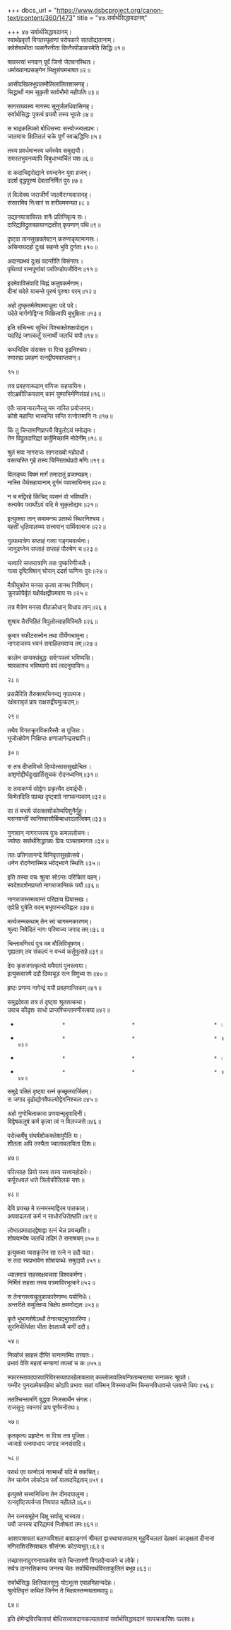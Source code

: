 +++
dbcs_url = "https://www.dsbcproject.org/canon-text/content/360/1473"
title = "४७.सर्वार्थसिद्धावदानम्"

+++
४७ सर्वार्थसिद्धावदानम्।  
स्वार्थप्रवृत्तौ विगतस्पृहाणां
परोपकारे सततोद्यतानाम्।  
क्लेशेष्वभीता व्यसनैरनीता 
विघ्नैरपीडाकरमेति सिद्धिः॥१॥

श्रावस्त्यां भगवान् पूर्वं जिनो जेतवनस्थितः।  
धर्माख्यानप्रसङ्गेन भिक्षुसंघमभाषत॥२॥

आसीदखिलभूपालमौलिलालितशासनह्।  
सिद्धार्थो नाम सुकृती सार्वभौमो महीपतिः॥३॥

सागराख्यस्य नागस्य सूनुर्जलधिवासिनह्।  
सर्वार्थसिद्धः पुत्रत्वं प्रययौ तस्य भूपतेः॥४॥

स भाद्रकल्पिको बोधिसत्त्वः सत्त्वोज्ज्वलप्रभः।  
जातमात्रः क्षितितलं चक्रे पूर्णं स्वऋद्धिभिः॥५॥

तस्य प्रवर्धमानस्य धर्मस्येव समुद्ययौ।  
समस्तभुवनव्यापि विबुधाभ्यर्चितं यशः॥६॥

स कदाचिद्वरोद्याने स्यन्दनेन युवा व्रजन्।  
ददर्श वृद्धपुरुषं देवतानिर्मितं पुरः॥७॥

तं विलोक्य जराजीर्णं जातवैराग्यवासनह्।  
संसारमिव निःसारं स शरीवममन्यत॥८॥

उद्यानयात्राविरतः शनैः प्रतिनिवृत्य सः।  
दारिद्य्रविद्रुतच्छायानद्राक्षीत् कृपणान् पथि॥९॥

दृष्ट्वा तानसुखक्लेष्टान् करुणाकृष्टमानसः।  
अचिन्तयदहो दुःखं सहन्ते भुवि दुर्गताः॥१०॥

अदानप्रभवं दुःखं वदन्तीति विसंगताः।  
पृथिव्यां रत्नपूर्णायां परपिण्डोपजीविनः॥११॥

इदमेवाविसंवादि चिह्नं कलुषकर्मणाम्।  
दीनां यदेते याचन्ते पुरुषं पुरुषाः परम्॥१२॥

अहो दुष्कृतमेतेषामवधूताः पदे पदे।  
यदेते मार्गणोद्विग्ना भिक्षित्वापि बुभुक्षिताः॥१३॥

इति संचिन्त्य सुचिरं विश्चक्लेशक्षयोद्यतः।  
यदरिद्रं जगत्कर्तुं रत्नार्थी जलधिं ययौ॥१४॥

कथचिदिव संसक्तः स पित्रा दृढनिश्चयः।  
स्मारुह्य प्रवहणं रत्नद्वीपमवाप्तवान्॥

१५॥

तत्र प्रवहणारूढान् वणिजः सहयायिनः।  
सोऽब्रवीत्क्रियताम् कामं युष्माभिर्मणिसंग्रहं॥१६॥

एतैः सामान्यरत्नैस्तु मम नास्ति प्रयोजनम्।  
कोशे महान्ति भास्वन्ति सन्ति रत्नोत्तमानि नः॥१७॥

किं तु चिन्तामणिप्राप्त्यै विपुलोऽयं ममोद्यमः।  
तेन विद्रुतदारिद्य्रां कर्तुमिच्छामि मोदेनीम्॥१८॥

श्रुतं मया नागराजः सागराख्यो महोदधौ।  
वसत्यस्ति गृहे तस्य चिन्तितार्थप्रदो मणिः॥१९॥

विलङ्घ्य विषमं मार्गं तमादातुं व्रजाम्यहम्।  
नास्ति धैर्यसहायानाम् दुर्गमं व्यवसायिनाम्॥२०॥

न च मद्विरहे किंचिद् व्यसनं वो भविष्यति।  
सत्यमेव परार्थोऽयं यदि मे सुकृतोद्यमः॥२१॥

इत्युक्त्वा तान् समामन्त्र्य प्रतस्थे स्थिरनिश्चयः।  
महतीं धृतिमालम्ब्य सत्त्ववान् पार्थिवात्मजः॥२२॥

गुल्फमात्रेण सप्ताहं गत्वा गङ्गमवर्त्मना।  
जानुदघ्नेन सप्ताहं सप्ताहं पौरुषेण च॥२३॥

चत्वारि सप्तरात्राणि ततः पुष्करिणीजलैः।  
गत्वा दृष्टिविषान् घोरान् ददर्श फणिनः पुरः॥२४॥

मैत्रीयुक्तेन मनसा कृत्वा तानथ निर्विषान्।  
क्रूरकोपैर्वृतं यक्षैर्यक्षद्वीपमवाप सः॥२५॥

तत्र मैत्रेण मनसा वीतक्रोधान् विधाय तान्॥२६॥

शुश्राव तैरभिहितं विपुलोत्साहविस्मितैः॥२६॥

कुमार स्फीटसत्त्वेन तथा वीर्येणचामुना।  
नागराजस्य भवनं समाहितमवाप्य तम्॥२७॥

कालेन सम्यक्संबुद्धः सर्वग़्यस्त्वं भविष्यसि।  
श्रावकाश्च भविष्यामो वयं त्वदनुयायिनः॥

२८॥

प्रसन्नैरिति तैरुक्तमभिनन्द्य नृपात्मजः।  
रक्षेवरावृतं प्राप राक्षसद्वीपमुत्कटम्॥

२९॥

तथैव विगतक्रूरविकारैस्तैः स पूजितः।  
भूजोत्क्षेपेण निक्षिप्तः क्षणान्नागेन्द्रसद्मानि॥

३०॥

स तत्र दीप्तविभवे दिव्योत्साससुखोचितः।  
अशृणोद्दीर्घदुःखार्तिसूचकं रोदनध्वनिम्॥३१॥

स तमाकर्ण्य सोद्वेगः प्रकृत्यैव दयार्द्रधीः।  
किमेतदिति पप्रच्छ दृष्ट्वाग्रे नागकन्यकाम्॥३२॥

सा तं बभाषे संसक्तशोकोष्मपिशुनैर्मुहुः।  
म्लानयन्तीं स्वनिश्वासौर्बिम्बाधरदलत्विषम्॥३३॥

गुणावान् नागराजस्य पुत्रः कमललोचनः।  
ज्योष्ठः सर्वार्थसिद्धाख्यः प्रियः पञ्चत्वमागतः॥३४॥

ततः प्रतिगतानन्दे विनिवृत्तसुखोत्सवे।  
धनेन रोदनेनास्मिन्न भवेद्भवने स्थितिः॥३५॥

इति तस्या वचः श्रुत्वा सोऽन्तः परिचितां वहन्।  
स्वदेशदर्शनप्राप्तो नागराजान्तिकं ययौ॥३६॥

नागराजस्तमायान्तं परिज्ञाय प्रियासखः।  
एह्येहि पुत्रेति वदन् बभूवानन्दविह्वलः॥३७॥

मर्त्यजन्मकथाम् तेन स्वं चागमनकारणम्।  
श्रुत्वा निवेदितं नागः परिष्वज्य जगाद तम्॥३८॥

चिन्तामणिरयं पुत्र मम मौलिविभूषणम्।  
गृह्यताम् तव संकल्पं न वन्ध्यं कर्तुमुत्सहे॥३९॥

देयः कृतजगत्कृत्यो ममैवायं पुनस्त्वया।  
इत्युक्त्वास्मै ददौ दिव्यचूडं रत्न विमुच्य सः॥४०॥

हृष्टः प्रणम्य नागेन्द्रं ययौ प्रवहणान्तिकम्॥४१॥

समुद्रदेवता तत्र तं दृष्ट्वा श्रुततत्कथा।  
उवाच कीदृशः साधो प्राप्तश्चिन्तामणीस्त्वया॥४२॥

*                   *                     *                         * ।  
*                   *                     *                         * ॥४३॥

*                   *                     *                         * ।  
*                   *                     *                         * ॥४४॥

समुद्रे पतितं दृष्ट्वा रत्नं कृच्छ्रतरार्जितम्।  
स जगाद दृढोद्योगवैफल्योद्वेगनिश्चलः॥४५॥

अहो गुणोचिताकारा प्रणयान्मृदुवादिनी।  
विद्वेषकलुषं कर्म कृत्वा त्वं न विलज्जसे॥४६॥

परोत्कर्षेषु संघर्षशोकक्लेशमुपैति यः।  
शीतला अपि तस्यैता ज्वालावलयिता दिशः॥

४७॥

परित्साहः प्रियो  यस्य तस्य सत्त्वमहोदधेः।  
कर्पूरधवलं धत्ते त्रिलोकीतिलकं यशः॥

४८॥

देवि प्रयच्छ मे रत्नमस्माद्विरम पातकात्।  
अपवादलतां कर्म न साधोरधिरोह्हति॥४९॥

लोभात्प्रमादाद्द्वेषाद्वा रत्नं चेन्न प्रयच्छसि।  
शोषयाम्येष जलधिं तदिमं ते समाश्रयम्॥५०॥

इत्युक्त्वा प्यसकृत्तेन सा रत्ने न ददौ यदा।  
स तदा स्वप्रभावेण शोषायाब्धेः समुद्ययौ॥५१॥

ध्यातमात्रं सहस्राक्षवचसा विश्वकर्मणा।  
निर्मितं सहसा तस्य पत्रमाविरभुत्करे॥५२॥

स तेनागस्त्यचुलुकाकारेणाम्भः पयोनिधेः।  
अन्तरीक्षे समुत्क्षिप्य चिक्षेप क्षमणोद्यतः॥५३॥

कृते भूभागशेषेऽब्धौ तेनात्यद्भुतकारिणा।  
सुरनिर्भर्त्सिता भीता देवतास्मै मणीं ददौ॥

५४॥

निर्व्याजं साहसं दीप्तिं रत्नानामिव तत्त्वतः।  
प्रभावं वेत्ति महतां मन्त्राणां तपसां च कः॥५५॥

स्फारस्तावदपारवारिविरसव्यापारहेलाबलात् 
कल्लोलावलियन्त्रिताम्बरतया रत्नाकरः श्रूयते।  
गम्भीरः पुनरप्रमेयमहिमा कोऽपि प्रभावः सतां 
यस्मिन् विस्मयधाम्नि चिन्तनविधावन्ते प्लवन्ते धियः॥५६॥

ततश्चिन्तामणिं बुद्ध्वा निजसार्थेन संगतः।  
राजसूनुः स्वनगरं प्राप पूर्णमनोरथः॥

५७॥

कृतकृत्यः प्रहृष्टेनः स पित्रा तत्र पूजितः।  
ध्वजाग्रे रत्नमाधाय जगाद जनसंसदि॥

५८॥

परार्थ एव यत्नोऽयं नात्मार्थो यदि मे क्कचित्।  
तेन सत्येन लोकोऽय सर्वं यात्वदरिद्रताम्॥५९॥

इत्युक्ते सत्त्वनिधिना तेन दीनदयालुना।  
रत्नवृष्टिरपर्यन्ता निपपात महीतले॥६०॥

तेन रत्नसमूहेन दिक्षु सर्वासु भास्वता।  
ययौ जनस्य दारिद्य्रमयं निःशेषतां तमः॥६१॥

आशापाशवतां बलाप्त्रविशतां बाह्याङ्गणं श्रीमतां 
द्वाःस्थाघातवताम् मुहुर्विचलतां देहक्षयं काङ्क्षतां 
दीनानां मणिराशिरश्मिशबलः श्रीसंगमः कोऽप्यभूत्॥६२॥

तच्छासनादुरगनायकमेव याते 
चिन्तामणौ विगतदैन्यजने च लोके।  
सर्वत्र दानरसिकस्य जनस्य चेतः 
सर्वार्थिसार्थविरताकुलितं बभूव॥६३॥

सर्वार्थसिद्धः क्षितिपालसूनुः 
योऽभूत्स एवाहमिहान्यदेहः।  
श्रुत्वेतिवृत्तं कथितं जिनेन 
ते भिक्षवस्तन्मयतामवापुः॥

६४॥

इति क्षेमेन्द्रविरचितायां बोधिसत्त्वावदानकल्पलतायां 
सर्वार्थसिद्धावदानं सत्पचत्वारिंशः पल्लवः॥


